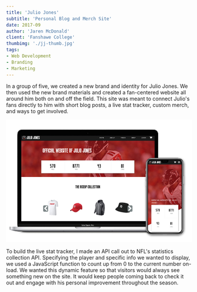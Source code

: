 ```yaml
---
title: 'Julio Jones'
subtitle: 'Personal Blog and Merch Site'
date: 2017-09
author: 'Jaren McDonald'
client: 'Fanshawe College'
thumbimg: './jj-thumb.jpg'
tags:
- Web Development
- Branding
- Marketing
---
```


In a group of five, we created a new brand and identity for Julio Jones. We then used the new brand materials and created a fan-centered website all around him both on and off the field. This site was meant to connect Julio's fans directly to him with short blog posts, a live stat tracker, custom merch, and ways to get involved.

![Homepage of Julio Jones website on laptop and iPhone screens](./jj-homepage.jpg)

To build the live stat tracker, I made an API call out to NFL's statistics collection API. Specifying the player and specific info we wanted to display, we used a JavaScript function to count up from 0 to the current number on-load. We wanted this dynamic feature so that visitors would always see something new on the site. It would keep people coming back to check it out and engage with his personal improvement throughout the season.